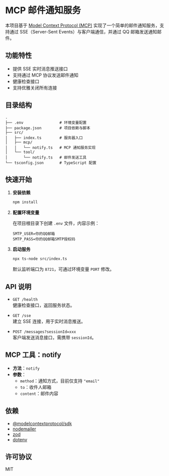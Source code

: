 # MCP 邮件通知服务

本项目基于 [Model Context Protocol (MCP)](https://github.com/modelcontext/modelcontextprotocol) 实现了一个简单的邮件通知服务，支持通过 SSE（Server-Sent Events）与客户端通信，并通过 QQ 邮箱发送通知邮件。

## 功能特性

- 提供 SSE 实时消息推送接口
- 支持通过 MCP 协议发送邮件通知
- 健康检查接口
- 支持优雅关闭所有连接

## 目录结构

```
.
├── .env                # 环境变量配置
├── package.json        # 项目依赖与脚本
├── src/
│   ├── index.ts        # 服务器入口
│   ├── mcp/
│   │   └── notify.ts   # MCP 通知服务实现
│   └── tool/
│       └── notify.ts   # 邮件发送工具
└── tsconfig.json       # TypeScript 配置
```

## 快速开始

1. **安装依赖**

   ```sh
   npm install
   ```

2. **配置环境变量**

   在项目根目录下创建 `.env` 文件，内容示例：

   ```
   SMTP_USER=你的QQ邮箱
   SMTP_PASS=你的QQ邮箱SMTP授权码
   ```

3. **启动服务**

   ```sh
   npx ts-node src/index.ts
   ```

   默认监听端口为 `8721`，可通过环境变量 `PORT` 修改。

## API 说明

- `GET /health`  
  健康检查接口，返回服务状态。

- `GET /sse`  
  建立 SSE 连接，用于实时消息推送。

- `POST /messages?sessionId=xxx`  
  客户端发送消息接口，需携带 `sessionId`。

## MCP 工具：notify

- **方法**：`notify`
- **参数**：
  - `method`：通知方式，目前仅支持 `"email"`
  - `to`：收件人邮箱
  - `content`：邮件内容

## 依赖

- [@modelcontextprotocol/sdk](https://www.npmjs.com/package/@modelcontextprotocol/sdk)
- [nodemailer](https://nodemailer.com/about/)
- [zod](https://zod.dev/)
- [dotenv](https://github.com/motdotla/dotenv)

## 许可协议

MIT
